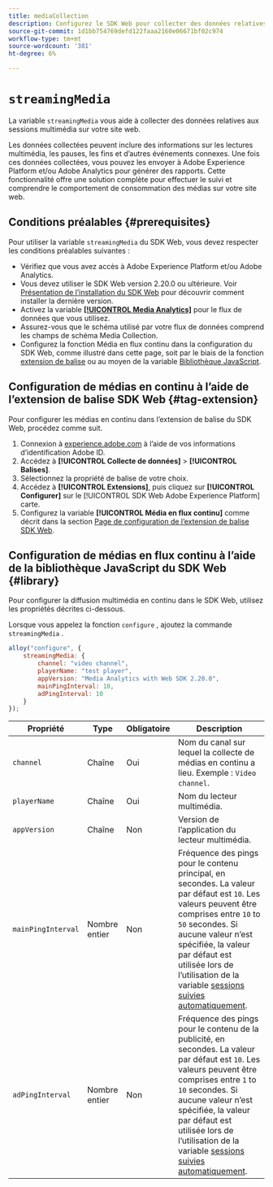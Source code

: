```yaml
---
title: mediaCollection
description: Configurez le SDK Web pour collecter des données relatives à l’utilisation des médias sur vos propriétés web.
source-git-commit: 1d1bb754769defd122faaa2160e06671bf02c974
workflow-type: tm+mt
source-wordcount: '381'
ht-degree: 6%

---
```



# `streamingMedia`

La variable `streamingMedia` vous aide à collecter des données relatives aux sessions multimédia sur votre site web.

Les données collectées peuvent inclure des informations sur les lectures multimédia, les pauses, les fins et d’autres événements connexes. Une fois ces données collectées, vous pouvez les envoyer à Adobe Experience Platform et/ou Adobe Analytics pour générer des rapports. Cette fonctionnalité offre une solution complète pour effectuer le suivi et comprendre le comportement de consommation des médias sur votre site web.

## Conditions préalables {#prerequisites}

Pour utiliser la variable `streamingMedia` du SDK Web, vous devez respecter les conditions préalables suivantes :

* Vérifiez que vous avez accès à Adobe Experience Platform et/ou Adobe Analytics.
* Vous devez utiliser le SDK Web version 2.20.0 ou ultérieure. Voir [Présentation de l’installation du SDK Web](../../install/overview.md) pour découvrir comment installer la dernière version.
* Activez la variable **[[!UICONTROL Media Analytics]](../../../datastreams/configure.md#advanced-options)** pour le flux de données que vous utilisez.
* Assurez-vous que le schéma utilisé par votre flux de données comprend les champs de schéma Media Collection.
* Configurez la fonction Média en flux continu dans la configuration du SDK Web, comme illustré dans cette page, soit par le biais de la fonction [extension de balise](#tag-extension) ou au moyen de la variable [Bibliothèque JavaScript](#library).

## Configuration de médias en continu à l’aide de l’extension de balise SDK Web {#tag-extension}

Pour configurer les médias en continu dans l’extension de balise du SDK Web, procédez comme suit.

1. Connexion à [experience.adobe.com](https://experience.adobe.com?lang=fr) à l’aide de vos informations d’identification Adobe ID.
1. Accédez à **[!UICONTROL Collecte de données]** > **[!UICONTROL Balises]**.
1. Sélectionnez la propriété de balise de votre choix.
1. Accédez à **[!UICONTROL Extensions]**, puis cliquez sur **[!UICONTROL Configurer]** sur le [!UICONTROL SDK Web Adobe Experience Platform] carte.
1. Configurez la variable **[!UICONTROL Média en flux continu]** comme décrit dans la section [Page de configuration de l’extension de balise SDK Web](../../../tags/extensions/client/web-sdk/web-sdk-extension-configuration.md#media-collection).

## Configuration de médias en flux continu à l’aide de la bibliothèque JavaScript du SDK Web {#library}

Pour configurer la diffusion multimédia en continu dans le SDK Web, utilisez les propriétés décrites ci-dessous.

Lorsque vous appelez la fonction `configure` , ajoutez la commande `streamingMedia` .

```js
alloy("configure", {
    streamingMedia: {
        channel: "video channel",
        playerName: "test player",
        appVersion: "Media Analytics with Web SDK 2.20.0",
        mainPingInterval: 10,
        adPingInterval: 10
    }
});
```

| Propriété | Type | Obligatoire | Description |
|---------|----------|---------|---------|
| `channel` | Chaîne | Oui | Nom du canal sur lequel la collecte de médias en continu a lieu. Exemple : `Video channel`. |
| `playerName` | Chaîne | Oui | Nom du lecteur multimédia. |
| `appVersion` | Chaîne | Non | Version de l’application du lecteur multimédia. |
| `mainPingInterval` | Nombre entier | Non | Fréquence des pings pour le contenu principal, en secondes. La valeur par défaut est `10`. Les valeurs peuvent être comprises entre `10` to `50` secondes.  Si aucune valeur n’est spécifiée, la valeur par défaut est utilisée lors de l’utilisation de la variable [sessions suivies automatiquement](../createmediasession.md#automatic). |
| `adPingInterval` | Nombre entier | Non | Fréquence des pings pour le contenu de la publicité, en secondes. La valeur par défaut est `10`. Les valeurs peuvent être comprises entre `1` to `10` secondes. Si aucune valeur n’est spécifiée, la valeur par défaut est utilisée lors de l’utilisation de la variable [sessions suivies automatiquement](../createmediasession.md#automatic). |
